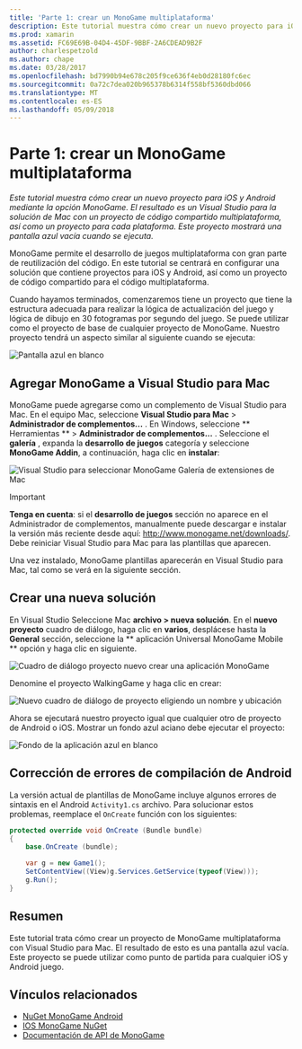 ```yaml
---
title: 'Parte 1: crear un MonoGame multiplataforma'
description: Este tutorial muestra cómo crear un nuevo proyecto para iOS y Android mediante la opción MonoGame. El resultado es un Visual Studio para la solución de Mac con un proyecto de código compartido multiplataforma, así como un proyecto para cada plataforma. Este proyecto mostrará una pantalla azul vacía cuando se ejecuta.
ms.prod: xamarin
ms.assetid: FC69E69B-04D4-45DF-9BBF-2A6CDEAD9B2F
author: charlespetzold
ms.author: chape
ms.date: 03/28/2017
ms.openlocfilehash: bd7990b94e678c205f9ce636f4eb0d28180fc6ec
ms.sourcegitcommit: 0a72c7dea020b965378b6314f558bf5360dbd066
ms.translationtype: MT
ms.contentlocale: es-ES
ms.lasthandoff: 05/09/2018
---
```

# <a name="part-1--creating-a-cross-platform-monogame"></a>Parte 1: crear un MonoGame multiplataforma

_Este tutorial muestra cómo crear un nuevo proyecto para iOS y Android mediante la opción MonoGame. El resultado es un Visual Studio para la solución de Mac con un proyecto de código compartido multiplataforma, así como un proyecto para cada plataforma. Este proyecto mostrará una pantalla azul vacía cuando se ejecuta._

MonoGame permite el desarrollo de juegos multiplataforma con gran parte de reutilización del código. En este tutorial se centrará en configurar una solución que contiene proyectos para iOS y Android, así como un proyecto de código compartido para el código multiplataforma.

Cuando hayamos terminados, comenzaremos tiene un proyecto que tiene la estructura adecuada para realizar la lógica de actualización del juego y lógica de dibujo en 30 fotogramas por segundo del juego. Se puede utilizar como el proyecto de base de cualquier proyecto de MonoGame. Nuestro proyecto tendrá un aspecto similar al siguiente cuando se ejecuta:

![Pantalla azul en blanco](part1-images/image1.png)

## <a name="adding-monogame-to-visual-studio-for-mac"></a>Agregar MonoGame a Visual Studio para Mac

MonoGame puede agregarse como un complemento de Visual Studio para Mac. En el equipo Mac, seleccione **Visual Studio para Mac** > **Administrador de complementos...**  . En Windows, seleccione ** Herramientas ** > **Administrador de complementos...**  . Seleccione el **galería** , expanda la **desarrollo de juegos** categoría y seleccione **MonoGame Addin**, a continuación, haga clic en **instalar**:

![Visual Studio para seleccionar MonoGame Galería de extensiones de Mac](part1-images/image2.png)

> [!IMPORTANT]
> **Tenga en cuenta**: si el **desarrollo de juegos** sección no aparece en el Administrador de complementos, manualmente puede descargar e instalar la versión más reciente desde aquí: http://www.monogame.net/downloads/. Debe reiniciar Visual Studio para Mac para las plantillas que aparecen.

Una vez instalado, MonoGame plantillas aparecerán en Visual Studio para Mac, tal como se verá en la siguiente sección.

## <a name="creating-a-new-solution"></a>Crear una nueva solución

En Visual Studio Seleccione Mac **archivo > nueva solución**. En el **nuevo proyecto** cuadro de diálogo, haga clic en **varios**, desplácese hasta la **General** sección, seleccione la ** aplicación Universal MonoGame Mobile ** opción y haga clic en siguiente.

![Cuadro de diálogo proyecto nuevo crear una aplicación MonoGame](part1-images/image3.png)

Denomine el proyecto WalkingGame y haga clic en crear:

![Nuevo cuadro de diálogo de proyecto eligiendo un nombre y ubicación](part1-images/image4.png)

Ahora se ejecutará nuestro proyecto igual que cualquier otro de proyecto de Android o iOS. Mostrar un fondo azul aciano debe ejecutar el proyecto:

![Fondo de la aplicación azul en blanco](part1-images/image5.png)

## <a name="fixing-android-compile-errors"></a>Corrección de errores de compilación de Android

La versión actual de plantillas de MonoGame incluye algunos errores de sintaxis en el Android `Activity1.cs` archivo. Para solucionar estos problemas, reemplace el `OnCreate` función con los siguientes:

```csharp
protected override void OnCreate (Bundle bundle)
{
    base.OnCreate (bundle);

    var g = new Game1();
    SetContentView((View)g.Services.GetService(typeof(View)));
    g.Run();
}
```

## <a name="summary"></a>Resumen

Este tutorial trata cómo crear un proyecto de MonoGame multiplataforma con Visual Studio para Mac. El resultado de esto es una pantalla azul vacía. Este proyecto se puede utilizar como punto de partida para cualquier iOS y Android juego.

## <a name="related-links"></a>Vínculos relacionados

- [NuGet MonoGame Android](https://www.nuget.org/packages/MonoGame.Framework.Android/)
- [IOS MonoGame NuGet](https://www.nuget.org/packages/MonoGame.Framework.iOS/)
- [Documentación de API de MonoGame](http://www.monogame.net/documentation/?page=main)
